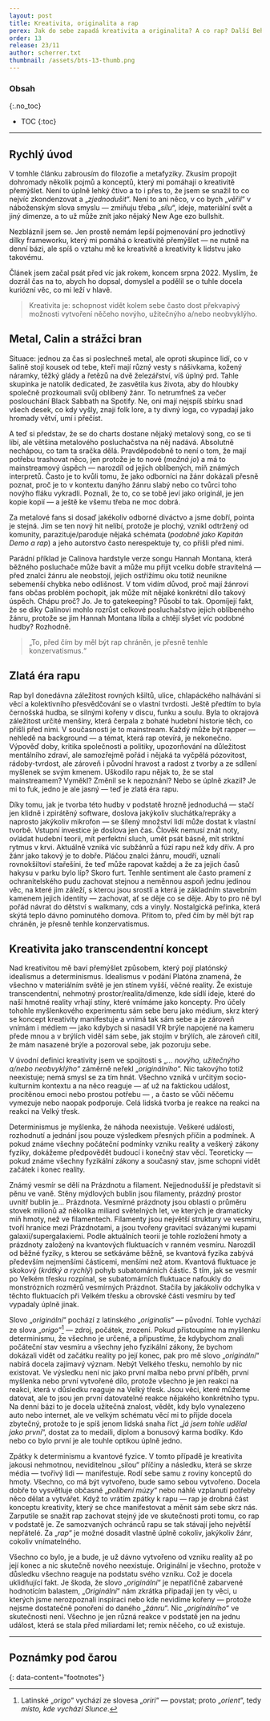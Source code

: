 ```yaml
---
layout: post
title: Kreativita, originalita a rap
perex: Jak do sebe zapadá kreativita a originalita? A co rap? Další Behind the Screens! Držte si klobouky, we are going metaphysical!
order: 13
release: 23/11
author: scherrer.txt
thumbnail: /assets/bts-13-thumb.png
---
```


### Obsah
{:.no_toc}

* TOC
{:toc}

---

## Rychlý úvod
V tomhle článku zabrousím do filozofie a metafyziky. Zkusím propojit dohromady několik pojmů a konceptů, který mi pomáhají o kreativitě přemýšlet. Není to úplně lehký čtivo a to i přes to, že jsem se snažil to co nejvíc zkondenzovat a „_zjednodušit_“. Není to ani něco, v co bych „_věřil_“ v náboženským slova smyslu — zmiňuju třeba „_sílu_“, ideje, materiální svět a jiný dimenze, a to už může znít jako nějaký New Age ezo bullshit.

Nezbláznil jsem se. Jen prostě nemám lepší pojmenování pro jednotlivý dílky frameworku, který mi pomáhá o kreativitě přemýšlet — ne nutně na denní bázi, ale spíš o vztahu mě ke kreativitě a kreativity k lidstvu jako takovému.

Článek jsem začal psát před víc jak rokem, koncem srpna 2022. Myslím, že dozrál čas na to, abych ho dopsal, domyslel a podělil se o tuhle docela kuriózní věc, co mi leží v hlavě.

> Kreativita je: schopnost vidět kolem sebe často dost překvapivý možnosti vytvoření něčeho novýho, užitečnýho a/nebo neobvyklýho.

## Metal, Calin a strážci bran
Situace: jednou za čas si poslechneš metal, ale oproti skupince lidí, co v šalině stojí kousek od tebe, kteří mají různý vesty s nášivkama, kožený náramky, těžký glády a řetězů na dvě železářství, víš úplný prd. Tahle skupinka je natolik dedicated, že zasvětila kus života, aby do hloubky společně prozkoumali svůj oblíbený žánr. To netrumfneš za večer poslouchání Black Sabbath na Spotify. Ne, oni mají nejspíš sbírku snad všech desek, co kdy vyšly, znají folk lore, a ty divný loga, co vypadají jako hromady větví, umí i přečíst.

A teď si představ, že se do charts dostane nějaký metalový song, co se ti líbí, ale většina metalového posluchačstva na něj nadává. Absolutně nechápou, co tam ta sračka dělá. Pravděpodobně to není o tom, že mají potřebu trashovat něco, jen protože je to nové (_možná jo_) a má to mainstreamový úspěch — narozdíl od jejich oblíbených, míň známých interpretů. Často je to kvůli tomu, že jako odborníci na žánr dokázali přesně poznat, proč je to v kontextu danýho žánru slabý nebo co tvůrci toho novýho fláku vykradli. Poznali, že to, co se tobě jeví jako originál, je jen kopie kopií — a ještě ke všemu třeba ne moc dobrá.

Za metalové fans si dosaď jakékoliv odborné diváctvo a jsme dobří, pointa je stejná. Jim se ten nový hit nelíbí, protože je plochý, vznikl odtržený od komunity, parazituje/paroduje nějaká schémata (_podobně jako Kapitán Demo a rap_) a jeho autorstvo často nerespektuje ty, co přišli před nimi.

Parádní příklad je Calinova hardstyle verze songu Hannah Montana, která běžného posluchače může bavit a může mu přijít vcelku dobře stravitelná — před znalci žánru ale neobstojí, jejich ostřížímu oku totiž neunikne sebemenší chybka nebo odlišnost. V tom vidím důvod, proč mají žánroví fans občas problém pochopit, jak může mít nějaké konkrétní dílo takový úspěch. Chápu proč? Jo. Je to gatekeeping? Působí to tak. Opomíjejí fakt, že se díky Calinovi mohlo rozrůst celkové posluchačstvo jejich oblíbeného žánru, protože se jim Hannah Montana líbila a chtějí slyšet víc podobné hudby? Rozhodně.

> „To, před čím by měl být rap chráněn, je přesně tenhle konzervatismus.“

## Zlatá éra rapu
Rap byl donedávna záležitost rovných kšiltů, ulice, chlapáckého nalhávání si věcí a kolektivního přesvědčování se o vlastní tvrdosti. Ještě předtím to byla černošská hudba, se silnými kořeny v discu, funku a soulu. Byla to okrajová záležitost určité menšiny, která čerpala z bohaté hudební historie těch, co přišli před nimi. V současnosti je to mainstream. Každý může být rapper — nehledě na background — a témat, která rap otevírá, je nekonečno. Výpověď doby, kritika společnosti a politiky, upozorňování na důležitost mentálního zdraví, ale samozřejmě pořád i nějaká ta vyčpělá pózovitost, rádoby-tvrdost, ale zároveň i původní hravost a radost z tvorby a ze sdílení myšlenek se svým kmenem. Uškodilo rapu nějak to, že se stal mainstreamem? Vyměkl? Změnil se k nepoznání? Nebo se úplně zkazil? Je mi to fuk, jedno je ale jasný — teď je zlatá éra rapu.

Díky tomu, jak je tvorba této hudby v podstatě hrozně jednoduchá — stačí jen klidně i zpirátěný software, doslova jakýkoliv sluchátka/repráky a naprosto jakýkoliv mikrofon — se šílený množství lidí může dostat k vlastní tvorbě. Vstupní investice je doslova jen čas. Člověk nemusí znát noty, ovládat hudební teorii, mít perfektní sluch, umět psát básně, mít striktní rytmus v krvi. Aktuálně vzniká víc subžánrů a fúzí rapu než kdy dřív. A pro žánr jako takový je to dobře. Pláčou znalci žánru, moudří, uznalí rovnokšiltoví stařešíni, že teď může rapovat každej a že za jejich časů hakysu v parku bylo líp? Skoro furt. Tenhle sentiment ale často pramení z ochranitelského pudu zachovat stejnou a neměnnou aspoň jednu jedinou věc, na které jim záleží, s kterou jsou srostlí a která je základním stavebním kamenem jejich identity — zachovat, ať se děje co se děje. Aby to pro ně byl pořád návrat do dětství s walkmany, cds a vinyly. Nostalgická peřinka, která skýtá teplo dávno pominutého domova. Přitom to, před čím by měl být rap chráněn, je přesně tenhle konzervatismus.

## Kreativita jako transcendentní koncept
Nad kreativitou mě baví přemýšlet způsobem, který pojí platónský idealismus a determinismus.
Idealismus v podání Platóna znamená, že všechno v materiálním světě je jen stínem vyšší, věčné reality. Že existuje transcendentní, nehmotný prostor/realita/dimenze, kde sídlí ideje, které do naší hmotné reality vrhají stíny, které vnímáme jako koncepty. Pro účely tohohle myšlenkového experimentu sám sebe beru jako médium, skrz který se koncept kreativity manifestuje a vnímá tak sám sebe a je zároveň vnímám i médiem — jako kdybych si nasadil VR brýle napojené na kameru přede mnou a v brýlích viděl sám sebe, jak stojím v brýlích, ale zároveň cítil, že mám nasazené brýle a pozoroval sebe, jak pozoruju sebe.

V úvodní definici kreativity jsem ve spojitosti s „_… novýho, užitečnýho a/nebo neobvyklýho_“ záměrně neřekl „_originálního_“. Nic takovýho totiž neexistuje; nemá smysl se za tím hnát. Všechno vzniká v určitým socio-kulturním kontextu a na něco reaguje — ať už na faktickou událost, procítěnou emoci nebo prostou potřebu — , a často se vůči něčemu vymezuje nebo naopak podporuje. Celá lidská tvorba je reakce na reakci na reakci na Velký třesk.

Determinismus je myšlenka, že náhoda neexistuje. Veškeré události, rozhodnutí a jednání jsou pouze výsledkem přesných příčin a podmínek. A pokud známe všechny počáteční podmínky vzniku reality a veškerý zákony fyziky, dokážeme předpovědět budoucí i konečný stav věcí. Teoreticky — pokud známe všechny fyzikální zákony a současný stav, jsme schopni vidět začátek i konec reality.

Známý vesmír se dělí na Prázdnotu a filament. Nejjednodušší je představit si pěnu ve vaně. Stěny mýdlových bublin jsou filamenty, prázdný prostor uvnitř bublin je… Prázdnota. Vesmírné prázdnoty jsou oblasti o průměru stovek milionů až několika miliard světelných let, ve kterých je dramaticky míň hmoty, než ve filamentech. Filamenty jsou největší struktury ve vesmíru, tvoří hranice mezi Prázdnotami, a jsou tvořeny gravitací svázanými kupami galaxií/supergalaxiemi. Podle aktuálních teorií je tohle rozložení hmoty a prázdnoty založený na kvantových fluktuacích v ranném vesmíru. Narozdíl od běžné fyziky, s kterou se setkáváme běžně, se kvantová fyzika zabývá především nejmenšími částicemi, menšími než atom. Kvantová fluktuace je skokový (_krátký a rychlý_) pohyb subatomárních částic. S tím, jak se vesmír po Velkém třesku rozpínal, se subatomárních fluktuace nafoukly do monstrózních rozměrů vesmírných Prázdnot. Stačila by jakákoliv odchylka v těchto fluktuacích při Velkém třesku a obrovské části vesmíru by teď vypadaly úplně jinak.

Slovo „_originální_“ pochází z latinského „_originalis_“ — původní. Tohle vychází ze slova „_origo_“[^1] — zdroj, počátek, zrození. Pokud přistoupíme na myšlenku determinismu, že všechno je určené, a připustíme, že kdybychom znali počáteční stav vesmíru a všechny jeho fyzikální zákony, že bychom dokázali vidět od začátku reality po její konec, pak pro mě slovo „_originální_“ nabírá docela zajímavý význam. Nebýt Velkého třesku, nemohlo by nic existovat. Ve výsledku není nic jako první malba nebo první příběh, první myšlenka nebo první vytvořené dílo, protože všechno je jen reakcí na reakci, která v důsledku reaguje na Velký třesk. Jsou věci, které můžeme datovat, ale to jsou jen první datovatelné reakce nějakého konkrétního typu. Na denní bázi to je docela užitečná znalost, vědět, kdy bylo vynalezeno auto nebo internet, ale ve velkým schématu věcí mi to přijde docela zbytečný, protože to je spíš jenom lidská snaha říct „_já jsem tohle udělal jako první_“, dostat za to medaili, diplom a bonusový karma bodíky. Kdo nebo co bylo první je ale touhle optikou úplně jedno.

Zpátky k determinismu a kvantové fyzice. V tomto případě je kreativita jakousi nehmotnou, neviditelnou „silou“ příčiny a následku, která se skrze média — tvořivý lidi — manifestuje. Rodí sebe samu z roviny konceptů do hmoty. Všechno, co má být vytvořeno, bude samo sebou vytvořeno. Docela dobře to vysvětluje občasné „_políbení múzy_“ nebo náhlé vzplanutí potřeby něco dělat a vytvářet. Když to vrátím zpátky k rapu — rap je drobná část konceptu kreativity, který se chce manifestovat a měnit sám sebe skrz nás. Zarputile se snažit rap zachovat stejný jde ve skutečnosti proti tomu, co rap v podstatě je. Ze samozvaných ochránců rapu se tak stávají jeho největší nepřátelé. Za „_rap_“ je možné dosadit vlastně úplně cokoliv, jakýkoliv žánr, cokoliv vnímatelného.

Všechno co bylo, je a bude, je už dávno vytvořeno od vzniku reality až po její konec a nic skutečně nového neexistuje. Originální je všechno, protože v důsledku všechno reaguje na podstatu svého vzniku. Což je docela uklidňující fakt. Je škoda, že slovo „_originální_“ je nepatřičně zabarvené hodnotícím balastem, „_Originální_“ nám zkrátka připadají jen ty věci, u kterých jsme nerozpoznali inspiraci nebo kde nevidíme kořeny — protože nejsme dostatečně ponoření do daného „_žánru_“. Nic „_originálního_“ ve skutečnosti není. Všechno je jen různá reakce v podstatě jen na jednu událost, která se stala před miliardami let; remix něčeho, co už existuje.

---

## Poznámky pod čarou

{: data-content="footnotes"}
[^1]: Latinské „_origo_“ vychází ze slovesa „_oriri_“ — povstat; proto „_orient_“, tedy _místo, kde vychází Slunce_.
